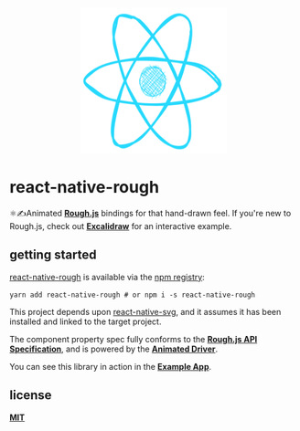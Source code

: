<p align="center">
  <img src="./public/logo.png" alt="react-native-roughjs" width="256" height="256" />
</p>

# react-native-rough
⚛️✍️Animated [**Rough.js**](https://roughjs.com/) bindings for that hand-drawn feel. If you're new to Rough.js, check out [**Excalidraw**](https://excalidraw.com/) for an interactive example.

## getting started

[react-native-rough](https://github.com/cawfree/react-native-rough) is available via the [npm registry](https://www.npmjs.com/):

```
yarn add react-native-rough # or npm i -s react-native-rough
```

This project depends upon [react-native-svg](https://github.com/react-native-community/react-native-svg), and it assumes it has been installed and linked to the target project.

The component property spec fully conforms to the [**Rough.js API Specification**](https://github.com/pshihn/rough/wiki), and is powered by the [**Animated Driver**](https://reactnative.dev/docs/animated).

You can see this library in action in the [**Example App**](./example/App.js). 

## license
[**MIT**](./LICENSE.md)

